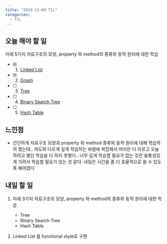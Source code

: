 ```yaml
---
title: "2019-12-09 TIL"
categories:
  - TIL
---
```


## 오늘 해야 할 일

아래 5가지 자료구조의 모양, property 와 method의 종류와 동작 원리에 대한 학습
- [x] 1. [Linked List](https://yoonhe.github.io/datastructure/TIL-Linked_List/)
- [x] 2. [Graph](https://yoonhe.github.io/datastructure/TIL-Graph/)
- [ ] 3. [Tree](https://yoonhe.github.io/datastructure/TIL-tree/)
- [ ] 4. [Binary Search Tree](https://yoonhe.github.io/datastructure/TIL-BinarySearchTree/)
- [ ] 5. [Hash Table](https://yoonhe.github.io/datastructure/TIL-HashTable/)

## 느낀점

- 간단하게 자료구조 모양과 property 와 method 종류와 동작 원리에 대해 학습하려 했는데.. 의도와 다르게 깊게 학습하는 바람에 복잡해서 머리만 더 아프고 오늘 하려고 했던 학습을 다 하지 못했다.. 너무 깊게 학습할 필요가 없는 것은 융통성있게 가려서 학습할 필요가 있는 것 같다. 내일은 시간을 좀 더 효율적으로 쓸 수 있도록 해야겠다

## 내일 할 일

1. 아래 3가지 자료구조의 모양, property 와 method의 종류와 동작 원리에 대한 학습
    - Tree
    - Binary Search Tree
    - Hash Table
  
2. Linked List 를 functional style로 구현



